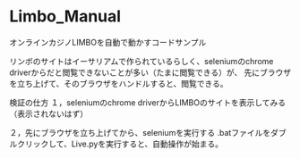# Limbo_Manual
オンラインカジノLIMBOを自動で動かすコードサンプル

リンボのサイトはイーサリアムで作られているらしく、seleniumのchrome driverからだと閲覧できないことが多い（たまに閲覧できる）が、
先にブラウザを立ち上げて、そのブラウザをハンドルすると、閲覧できる。

検証の仕方
１，seleniumのchrome driverからLIMBOのサイトを表示してみる（表示されないはず）

２，先にブラウザを立ち上げてから、seleniumを実行する
.batファイルをダブルクリックして、Live.pyを実行すると、自動操作が始まる。
